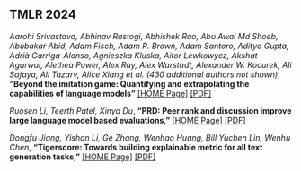 ## TMLR 2024
*Aarohi Srivastava, Abhinav Rastogi, Abhishek Rao, Abu Awal Md Shoeb, Abubakar Abid, Adam Fisch, Adam R. Brown, Adam Santoro, Aditya Gupta, Adrià Garriga-Alonso, Agnieszka Kluska, Aitor Lewkowycz, Akshat Agarwal, Alethea Power, Alex Ray, Alex Warstadt, Alexander W. Kocurek, Ali Safaya, Ali Tazarv, Alice Xiang et al. (430 additional authors not shown)*, **“Beyond the imitation game: Quantifying and extrapolating the capabilities of language models”** [[HOME Page]](https://openreview.net/forum?id=uyTL5Bvosj) [[PDF]](https://openreview.net/pdf?id=uyTL5Bvosj)



*Ruosen Li, Teerth Patel, Xinya Du*, **“PRD: Peer rank and discussion improve large language model based evaluations,”** [[HOME Page]](https://openreview.net/forum?id=YVD1QqWRaj) [[PDF]](https://openreview.net/pdf?id=YVD1QqWRaj)



*Dongfu Jiang, Yishan Li, Ge Zhang, Wenhao Huang, Bill Yuchen Lin, Wenhu Chen*, **“Tigerscore: Towards building explainable metric for all text generation tasks,”** [[HOME Page]](https://openreview.net/forum?id=EE1CBKC0SZ) [[PDF]](https://openreview.net/pdf?id=EE1CBKC0SZ)
